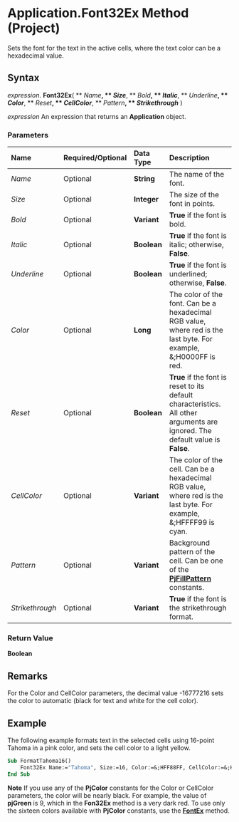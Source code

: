 
# Application.Font32Ex Method (Project)

Sets the font for the text in the active cells, where the text color can be a hexadecimal value.


## Syntax

 _expression_. **Font32Ex**( ** _Name_**, ** _Size_**, ** _Bold_**, ** _Italic_**, ** _Underline_**, ** _Color_**, ** _Reset_**, ** _CellColor_**, ** _Pattern_**, ** _Strikethrough_** )

 _expression_ An expression that returns an **Application** object.


### Parameters



|**Name**|**Required/Optional**|**Data Type**|**Description**|
|:-----|:-----|:-----|:-----|
| _Name_|Optional|**String**|The name of the font.|
| _Size_|Optional|**Integer**|The size of the font in points.|
| _Bold_|Optional|**Variant**|**True** if the font is bold.|
| _Italic_|Optional|**Boolean**|**True** if the font is italic; otherwise, **False**.|
| _Underline_|Optional|**Boolean**|**True** if the font is underlined; otherwise, **False**.|
| _Color_|Optional|**Long**|The color of the font. Can be a hexadecimal RGB value, where red is the last byte. For example, &;H0000FF is red.|
| _Reset_|Optional|**Boolean**|**True** if the font is reset to its default characteristics. All other arguments are ignored. The default value is **False**.|
| _CellColor_|Optional|**Variant**|The color of the cell. Can be a hexadecimal RGB value, where red is the last byte. For example, &;HFFFF99 is cyan.|
| _Pattern_|Optional|**Variant**|Background pattern of the cell. Can be one of the  **[PjFillPattern](4f6af32c-5efd-42b6-4017-20a1497c1b6d.md)** constants.|
| _Strikethrough_|Optional|**Variant**|**True** if the font is the strikethrough format.|

### Return Value

 **Boolean**


## Remarks

For the Color and CellColor parameters, the decimal value -16777216 sets the color to automatic (black for text and white for the cell color). 


## Example

The following example formats text in the selected cells using 16-point Tahoma in a pink color, and sets the cell color to a light yellow.


```vb
Sub FormatTahoma16() 
    Font32Ex Name:="Tahoma", Size:=16, Color:=&;HFF88FF, CellColor:=&;H99FFFF 
End Sub
```


 **Note**  If you use any of the  **PjColor** constants for the Color or CellColor parameters, the color will be nearly black. For example, the value of **pjGreen** is 9, which in the **Fon32Ex** method is a very dark red. To use only the sixteen colors available with **PjColor** constants, use the **[FontEx](4904d4b1-dacb-8020-0c4e-3af0503c68ba.md)** method.

